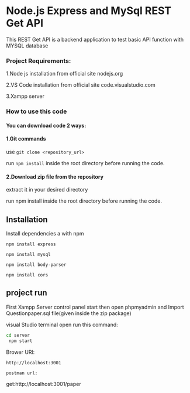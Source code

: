  # Node.js Express and MySql REST Get API    
 This REST Get API is a backend application to test basic API function with MYSQL database

  
###  Project Requirements:
 1.Node js  installation from official site nodejs.org 

 2.VS Code  installation from official site code.visualstudio.com

 3.Xampp server

### How to use  this code 
#### You can download code 2 ways:
#### 1.Git commands
   use 
    ```git clone <repository_url>```
  
   run
    ```npm install``` 
    inside the root  directory before running the code.

#### 2.Download zip file from the repository 

extract it in your desired directory 

 run npm install inside the root  directory before running the code.




## Installation

Install dependencies a with npm

 ```
 npm install express
``` 
 ```
 npm install mysql
```
 ```
 npm install body-parser
```  
```
npm install cors
```
##  project run
First Xampp Server control panel start
then open phpmyadmin and Import Questionpaper.sql file(given inside the zip package)

visual Studio terminal open  run this command:
```bash
cd server
 npm start
```
Brower URl:
```
http://localhost:3001
```
```
postman url:
```
get:http://localhost:3001/paper
```

